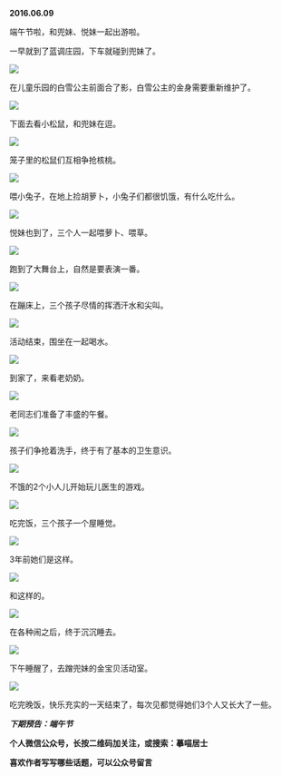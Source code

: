 
          
            
**2016.06.09**

端午节啦，和兜妹、悦妹一起出游啦。

一早就到了蓝调庄园，下车就碰到兜妹了。



![](//upload-images.jianshu.io/upload_images/51001-26c77bff7b73bc24.jpg)




在儿童乐园的白雪公主前面合了影，白雪公主的金身需要重新维护了。




![](//upload-images.jianshu.io/upload_images/51001-7fd6fc77a09d67db.jpg)




下面去看小松鼠，和兜妹在逗。




![](//upload-images.jianshu.io/upload_images/51001-d1a4b0d64b5ce446.jpg)




笼子里的松鼠们互相争抢核桃。




![](//upload-images.jianshu.io/upload_images/51001-af57d18aedec3934.jpg)




喂小兔子，在地上捡胡萝卜，小兔子们都很饥饿，有什么吃什么。




![](//upload-images.jianshu.io/upload_images/51001-6563d5dbbb737c7e.jpg)




悦妹也到了，三个人一起喂萝卜、喂草。




![](//upload-images.jianshu.io/upload_images/51001-f9038bbe00391af9.jpg)




跑到了大舞台上，自然是要表演一番。




![](//upload-images.jianshu.io/upload_images/51001-4fe655e43d1394f8.jpg)




在蹦床上，三个孩子尽情的挥洒汗水和尖叫。




![](//upload-images.jianshu.io/upload_images/51001-fbd9246eb0da883c.jpg)




活动结束，围坐在一起喝水。




![](//upload-images.jianshu.io/upload_images/51001-49c12905dca565b6.jpg)




到家了，来看老奶奶。




![](//upload-images.jianshu.io/upload_images/51001-82eff70fc94fed6f.jpg)




老同志们准备了丰盛的午餐。




![](//upload-images.jianshu.io/upload_images/51001-731fb9dc23b3e500.jpg)




孩子们争抢着洗手，终于有了基本的卫生意识。




![](//upload-images.jianshu.io/upload_images/51001-3c3dee23475e40d3.jpg)




不饿的2个小人儿开始玩儿医生的游戏。




![](//upload-images.jianshu.io/upload_images/51001-5d86c3c385097301.jpg)




吃完饭，三个孩子一个屋睡觉。




![](//upload-images.jianshu.io/upload_images/51001-d0833368a7d15710.jpg)




3年前她们是这样。



![](//upload-images.jianshu.io/upload_images/51001-b48c00c3bd7a2d64.jpg)




和这样的。




![](//upload-images.jianshu.io/upload_images/51001-be729db7307eb6a4.jpg)




在各种闹之后，终于沉沉睡去。




![](//upload-images.jianshu.io/upload_images/51001-8135e8f967311578.jpg)




下午睡醒了，去蹭兜妹的金宝贝活动室。




![](//upload-images.jianshu.io/upload_images/51001-49d3b47fe39ead84.jpg)




吃完晚饭，快乐充实的一天结束了，每次见都觉得她们3个人又长大了一些。


***下期预告：端午节***


**个人微信公众号，长按二维码加关注，或搜索：摹喵居士**

**喜欢作者写写哪些话题，可以公众号留言**




          
        